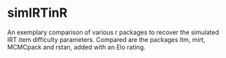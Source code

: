# simIRTinR
An exemplary comparison of various r packages to recover the simulated IRT item difficulty parameters. Compared are the packages ltm, mirt, MCMCpack and rstan, added with an Elo rating.
